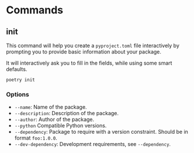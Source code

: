 # Commands

## init

This command will help you create a `pyproject.toml` file interactively by prompting you
to provide basic information about your package.

It will interactively ask you to fill in the fields, while using some smart defaults.

```shell
poetry init
```

### Options

* `--name`: Name of the package.
* `--description`: Description of the package.
* `--author`: Author of the package.
* `--python` Compatible Python versions.
* `--dependency`: Package to require with a version constraint. Should be in format
`foo:1.0.0`.
* `--dev-dependency`: Development requirements, see `--dependency`.
